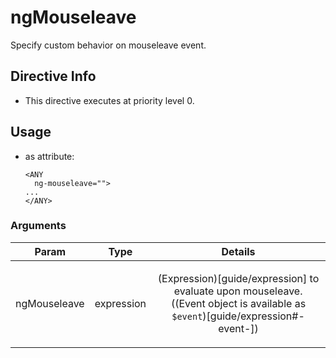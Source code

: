 



# ngMouseleave








Specify custom behavior on mouseleave event.








## Directive Info


* This directive executes at priority level 0.


## Usage



* as attribute:
    ```
    <ANY
      ng-mouseleave="">
    ...
    </ANY>
    ```




### Arguments

| Param | Type | Details |
| :--: | :--: | :--: |
| ngMouseleave | expression | <p>(Expression)[guide/expression] to evaluate upon mouseleave. ((Event object is available as <code>$event</code>)[guide/expression#-event-])</p>  |




